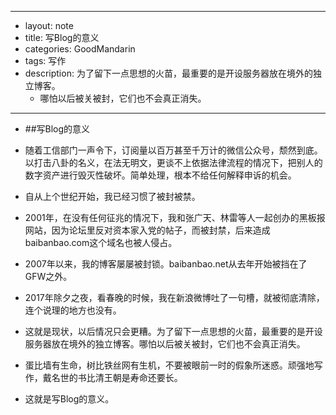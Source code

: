- --
- layout: note
- title: 写Blog的意义
- categories: GoodMandarin
- tags: 写作
- description: 为了留下一点思想的火苗，最重要的是开设服务器放在境外的独立博客。
    - 哪怕以后被关被封，它们也不会真正消失。
- --
- <p>##写Blog的意义</p>
- <p>随着工信部门一声令下，订阅量以百万甚至千万计的微信公众号，颓然到底。以打击八卦的名义，在法无明文，更谈不上依据法律流程的情况下，把别人的数字资产进行毁灭性破坏。简单处理，根本不给任何解释申诉的机会。</p>
- <p>自从上个世纪开始，我已经习惯了被封被禁。</p>
- <p>2001年，在没有任何征兆的情况下，我和张广天、林雷等人一起创办的黑板报网站，因为论坛里反对资本家入党的帖子，而被封禁，后来造成baibanbao.com这个域名也被人侵占。</p>
- <p>2007年以来，我的博客屡屡被封锁。baibanbao.net从去年开始被挡在了GFW之外。</p>
- <p>2017年除夕之夜，看春晚的时候，我在新浪微博吐了一句槽，就被彻底清除，连个说理的地方也没有。</p>
- <p>这就是现状，以后情况只会更糟。为了留下一点思想的火苗，最重要的是开设服务器放在境外的独立博客。哪怕以后被关被封，它们也不会真正消失。</p>
- <p>蛋比墙有生命，树比铁丝网有生机，不要被眼前一时的假象所迷惑。顽强地写作，戴名世的书比清王朝是寿命还要长。</p>
- <p>这就是写Blog的意义。</p>
